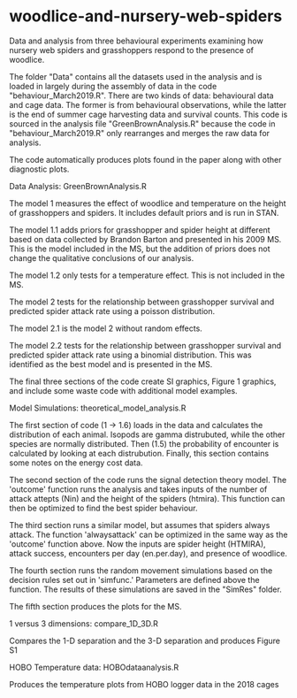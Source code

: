 # woodlice-and-nursery-web-spiders
Data and analysis from three behavioural experiments examining how nursery web spiders and grasshoppers respond to the presence of woodlice.

The folder "Data" contains all the datasets used in the analysis and is loaded in largely during the assembly of data in the code "behaviour_March2019.R". There are two kinds of data: behavioural data and cage data. The former is from behavioural observations, while the latter is the end of summer cage harvesting data and survival counts. This code is sourced in the analysis file "GreenBrownAnalysis.R" because the code in "behaviour_March2019.R" only rearranges and merges the raw data for analysis. 

The code automatically produces plots found in the paper along with other diagnostic plots.

Data Analysis: GreenBrownAnalysis.R

The model 1 measures the effect of woodlice and temperature on the height of grasshoppers and spiders. It includes default priors and is run in STAN.

The model 1.1 adds priors for grasshopper and spider height at different based on data collected by Brandon Barton and presented in his 2009 MS. This is the model included in the MS, but the addition of priors does not change the qualitative conclusions of our analysis.

The model 1.2 only tests for a temperature effect. This is not included in the MS.

The model 2 tests for the relationship between grasshopper survival and predicted spider attack rate using a poisson distribution.

The model 2.1 is the model 2 without random effects.

The model 2.2 tests for the relationship between grasshopper survival and predicted spider attack rate using a binomial distribution. This was identified as the best model and is presented in the MS.

The final three sections of the code create SI graphics, Figure 1 graphics, and include some waste code with additional model examples.

Model Simulations: theoretical_model_analysis.R

The first section of code (1 -> 1.6) loads in the data and calculates the distribution of each animal. Isopods are gamma distrubuted, while the other species are normally distributed. Then (1.5) the probability of encounter is calculated by looking at each distrubution. Finally, this section contains some notes on the energy cost data. 

The second section of the code runs the signal detection theory model. The 'outcome' function runs the analysis and takes inputs of the number of attack attepts (Nin) and the height of the spiders (htmira). This function can then be optimized to find the best spider behaviour.

The third section runs a similar model, but assumes that spiders always attack. The function 'alwaysattack' can be optimized in the same way as the 'outcome' function above. Now the inputs are spider height (HTMIRA), attack success, encounters per day (en.per.day), and presence of woodlice.

The fourth section runs the random movement simulations based on the decision rules set out in 'simfunc.' Parameters are defined above the function. The results of these simulations are saved in the "SimRes" folder.

The fifth section produces the plots for the MS.

1 versus 3 dimensions: compare_1D_3D.R

Compares the 1-D separation and the 3-D separation and produces Figure S1

HOBO Temperature data: HOBOdataanalysis.R

Produces the temperature plots from HOBO logger data in the 2018 cages

